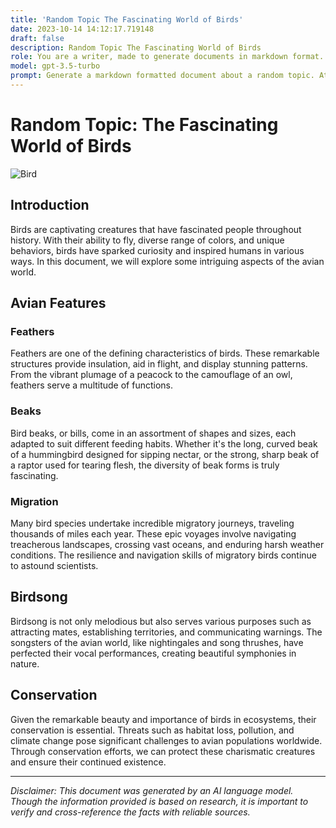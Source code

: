 ```yaml
---
title: 'Random Topic The Fascinating World of Birds'
date: 2023-10-14 14:12:17.719148
draft: false
description: Random Topic The Fascinating World of Birds
role: You are a writer, made to generate documents in markdown format. It is very important that all of the documents you generate are in valid markdown format.
model: gpt-3.5-turbo
prompt: Generate a markdown formatted document about a random topic. At the bottom, include a disclaimer explaining that the document was generated by you. The first line of the document should be the title. Make sure that the entire document is in proper markdown format, using a mix of various tags to make the document visually appealing.
---
```


# Random Topic: The Fascinating World of Birds

![Bird](https://images.unsplash.com/photo-1557683316-fad69571d611)

## Introduction

Birds are captivating creatures that have fascinated people throughout history. With their ability to fly, diverse range of colors, and unique behaviors, birds have sparked curiosity and inspired humans in various ways. In this document, we will explore some intriguing aspects of the avian world.

## Avian Features

### Feathers
Feathers are one of the defining characteristics of birds. These remarkable structures provide insulation, aid in flight, and display stunning patterns. From the vibrant plumage of a peacock to the camouflage of an owl, feathers serve a multitude of functions.

### Beaks
Bird beaks, or bills, come in an assortment of shapes and sizes, each adapted to suit different feeding habits. Whether it's the long, curved beak of a hummingbird designed for sipping nectar, or the strong, sharp beak of a raptor used for tearing flesh, the diversity of beak forms is truly fascinating.

### Migration
Many bird species undertake incredible migratory journeys, traveling thousands of miles each year. These epic voyages involve navigating treacherous landscapes, crossing vast oceans, and enduring harsh weather conditions. The resilience and navigation skills of migratory birds continue to astound scientists.

## Birdsong

Birdsong is not only melodious but also serves various purposes such as attracting mates, establishing territories, and communicating warnings. The songsters of the avian world, like nightingales and song thrushes, have perfected their vocal performances, creating beautiful symphonies in nature.

## Conservation

Given the remarkable beauty and importance of birds in ecosystems, their conservation is essential. Threats such as habitat loss, pollution, and climate change pose significant challenges to avian populations worldwide. Through conservation efforts, we can protect these charismatic creatures and ensure their continued existence.

---

*Disclaimer: This document was generated by an AI language model. Though the information provided is based on research, it is important to verify and cross-reference the facts with reliable sources.*